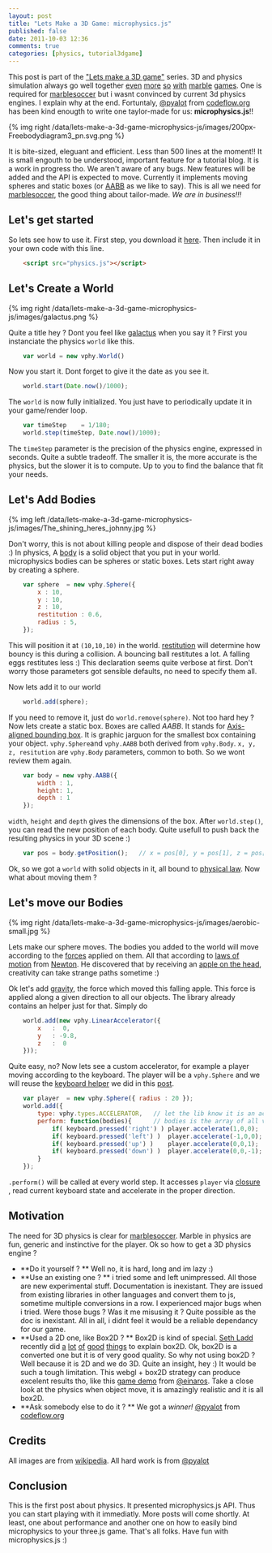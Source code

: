 ```yaml
---
layout: post
title: "Lets Make a 3D Game: microphysics.js"
published: false
date: 2011-10-03 12:36
comments: true
categories: [physics, tutorial3dgame]
---
```


This post is part of the ["Lets make a 3D game"](/blog/categories/tutorial3dgame/) series.
3D and physics simulation always go well together
[even](http://www.youtube.com/watch?v=Rd7TyU9RdQk)
[more](http://www.youtube.com/watch?v=o_xr8Htj9GI)
[so](http://www.youtube.com/watch?v=Xfrzi-yVcsM)
[with](http://www.youtube.com/watch?v=uvCbc8vFUMo)
[marble](http://www.youtube.com/watch?v=7lBUBBW_sF0)
[games](http://www.youtube.com/watch?v=c7npJ3E-ydA).
One is required for [marblesoccer](http://marblesoccer.com) but i wasnt
convinced by current 3d physics engines. I explain why at the end.
Fortuntaly, [@pyalot](http://twitter.com/#!/pyalot) from [codeflow.org](http://codeflow.org/)
has been kind enougth to write one taylor-made for us: **microphysics.js**!!

{% img right /data/lets-make-a-3d-game-microphysics-js/images/200px-Freebodydiagram3_pn.svg.png %}

It is bite-sized, eleguant and efficient.
Less than 500 lines at the moment!!
It is small engouth to be understood, important feature for a tutorial blog.
It is a work in progress tho.
We aren't aware of any bugs.
New features will be added and the API is expected to move.
Currently it implements moving spheres and static boxes (or [AABB](http://en.wikipedia.org/wiki/Axis-aligned_bounding_box) as we like to say).
This is all we need for [marblesoccer](http://marblesoccer.com), the good thing about tailor-made.
*We are in business!!!*

## Let's get started

So lets see how to use it.
First step, you download it [here](https://raw.github.com/jeromeetienne/microphysics.js/master/codeflow/physics.js).
Then include it in your own code with this line.

```html
    <script src="physics.js"></script>
```

<!-- more -->

## Let's Create a World

{% img right /data/lets-make-a-3d-game-microphysics-js/images/galactus.png %}

Quite a title hey ?
Dont you feel like [galactus](http://en.wikipedia.org/wiki/Galactus) when you say it ?
First you instanciate the physics ```world``` like this.

```javascript
	var world = new vphy.World()
```

Now you start it. Dont forget to give it the date as you see it.

```javascript
	world.start(Date.now()/1000);
```

The ```world``` is now fully initialized.
You just have to periodically update it in your game/render loop.

```javascript
	var timeStep	= 1/180;
	world.step(timeStep, Date.now()/1000);
```

The ```timeStep``` parameter is the precision of the physics engine, expressed in seconds.
Quite a subtle tradeoff.
The smaller it is, the more accurate is the physics, but the slower it is to compute.
Up to you to find the balance that fit your needs.

## Let's Add Bodies

{% img left /data/lets-make-a-3d-game-microphysics-js/images/The_shining_heres_johnny.jpg %}

Don't worry, this is not about killing people and dispose of their dead bodies :)
In physics, A [body](http://en.wikipedia.org/wiki/Rigid_body) is a solid object that you put in your world.
microphysics bodies can be spheres or static boxes.
Lets start right away by creating a sphere. 

```javascript
	var sphere	= new vphy.Sphere({
		x : 10,
		y : 10,
		z : 10,
		restitution	: 0.6,
		radius : 5,
	});
```

This will position it at ```(10,10,10)``` in the world.
[restitution](http://en.wikipedia.org/wiki/Coefficient_of_restitution) will determine how
bouncy is this during a collision.
A bouncing ball restitutes a lot.
A falling eggs restitutes less :)
This declaration seems quite verbose at first.
Don't worry those parameters got sensible defaults, no need to specify them all.

Now lets add it to our world

```javascript
    world.add(sphere);
```

If you need to remove it, just do ```world.remove(sphere)```. Not too hard hey ?
Now lets create a static box.
Boxes are called *AABB*.
It stands for [Axis-aligned bounding box](http://en.wikipedia.org/wiki/Axis-aligned_bounding_box).
It is graphic jarguon for the smallest box containing your object.
```vphy.Sphere```and ```vphy.AABB``` both derived from ```vphy.Body```.
```x, y, z, resitution``` are ```vphy.Body``` parameters, common to both.
So we wont review them again.

```javascript
    var body = new vphy.AABB({
        width : 1,
        height: 1,
        depth : 1
    });
```

```width```, ```height``` and ```depth``` gives the dimensions of the box.
After ```world.step()```, you can read the new position of each body. Quite usefull
to push back the resulting physics in your 3D scene :)

```javascript
	var pos	= body.getPosition();	// x = pos[0], y = pos[1], z = pos[2]
```

Ok, so we got a ```world``` with solid objects in it, all bound to [physical law](http://en.wikipedia.org/wiki/Physical_law).
Now what about moving them ?

## Let's move our Bodies

{% img right /data/lets-make-a-3d-game-microphysics-js/images/aerobic-small.jpg %}

Lets make our sphere moves.
The bodies you added to the world will move according to the [forces](http://en.wikipedia.org/wiki/Force) applied on them.
All that according to 
[laws of motion](http://en.wikipedia.org/wiki/Newton%27s_laws_of_motion)
from [Newton](http://en.wikipedia.org/wiki/Isaac_Newton).
He discovered that by receiving an [apple on the head](http://en.wikipedia.org/wiki/Isaac_Newton#Apple_analogy),
creativity can take strange paths sometime :)

Ok let's add [gravity](http://en.wikipedia.org/wiki/Gravity_of_Earth), the force which moved this falling apple.
This force is applied along a given direction to all our objects.
The library already contains an helper just for that. Simply do

```javascript
	world.add(new vphy.LinearAccelerator({
		x	:  0, 
		y	: -9.8,
		z	:  0
	}));
```

Quite easy, no? Now lets see a custom accelerator, for example a player moving 
according to the keyboard. The player will be a ```vphy.Sphere``` and we will
reuse the [keyboard helper](http://learningthreejs.com/data/THREEx/THREEx.KeyboardState.js) we
did in this [post](http://learningthreejs.com/blog/2011/09/12/lets-Make-a-3D-game-keyboard/).

```javascript
	var player	= new vphy.Sphere({ radius : 20 });
	world.add({
		type: vphy.types.ACCELERATOR,   // let the lib know it is an accelerator
		perform: function(bodies){      // bodies is the array of all vphy.Body
			if( keyboard.pressed('right') )	player.accelerate(1,0,0);
			if( keyboard.pressed('left') )	player.accelerate(-1,0,0);
			if( keyboard.pressed('up') )	player.accelerate(0,0,1);
			if( keyboard.pressed('down') )	player.accelerate(0,0,-1);
		}
	});
```

```.perform()``` will be called at every world step.
It accesses ```player``` via
[closure](https://developer.mozilla.org/en/JavaScript/Guide/Closures)
, read current keyboard state and accelerate in the proper direction.

## Motivation

The need for 3D physics is clear for [marblesoccer](http://marblesoccer.com).
Marble in physics are fun, generic and instinctive for the player.
Ok so how to get a 3D physics engine ?

* **Do it yourself ? **
Well no, it is hard, long and im lazy :)
* **Use an existing one ? **
i tried some and left unimpressed. All those are new experimental stuff.
Documentation is inexistant.
They are issued from existing libraries in other languages and convert them to js, sometime multiple conversions in a row.
I experienced major bugs when i tried. Were those bugs ? Was it me misusing it ?
Quite possible as the doc is inexistant.
All in all, i didnt feel it would be a reliable dependancy for our game.
* **Used a 2D one, like Box2D ? **
Box2D is kind of special.
[Seth Ladd](http://blog.sethladd.com/) recently did
[a](http://blog.sethladd.com/2011/09/box2d-collision-damage-for-javascript.html)
[lot](http://blog.sethladd.com/2011/09/box2d-impulse-and-javascript.html)
[of](http://blog.sethladd.com/2011/09/box2d-with-complex-and-concave-objects.html)
[good](http://blog.sethladd.com/2011/09/box2d-and-polygons-for-javascript.html)
[things](http://blog.sethladd.com/2011/09/box2d-web-workers-better-performance.html)
to explain box2D. Ok, box2D is a converted one but it is of very good quality.
So why not using box2D ?
Well because it is 2D and we do 3D.
Quite an insight, hey :)
It would be such a tough limitation.
This webgl + box2D strategy can produce excelent results tho, like this
[game demo](http://game.2x.io/) from [@einaros](http://twitter.com/#!/einaros).
Take a close look at the physics when object move, it is amazingly
realistic and it is all box2D.
* **Ask somebody else to do it ? **
We got a *winner!* [@pyalot](http://twitter.com/#!/pyalot) from [codeflow.org](http://codeflow.org/) 


## Credits
All images are from [wikipedia](http://en.wikipedia.org). All hard work is from [@pyalot](http://twitter.com/#!/pyalot)

## Conclusion

This is the first post about physics.
It presented microphysics.js API.
Thus you can start playing with it immediatly.
More posts will come shortly.
At least, one about performance and another one on how to easily bind microphysics to your three.js game.
That's all folks.
Have fun with microphysics.js :)

